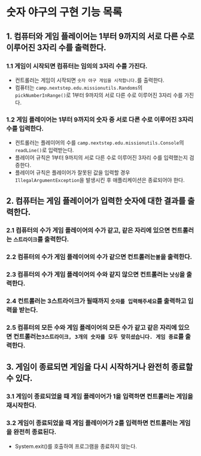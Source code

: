 # 숫자 야구의 구현 기능 목록
## 1. 컴퓨터와 게임 플레이어는 1부터 9까지의 서로 다른 수로 이루어진 3자리 수를 출력한다.
### 1.1 게임이 시작되면 컴퓨터는 임의의 3자리 수를 가진다.
- 컨트롤러는 게임이 시작되면 `숫자 야구 게임을 시작합니다.`를 출력한다.
- 컴퓨터는 `camp.nextstep.edu.missionutils.Randoms`의 `pickNumberInRange()`로 1부터 9까지의 서로 다른 수로 이루어진 3자리 수를 가진다.
### 1.2 게임 플레이어는 1부터 9까지의 숫자 중 서로 다른 수로 이루어진 3자리 수를 입력한다.
- 컨트롤러는 플레이어의 수를 `camp.nextstep.edu.missionutils.Console`의 `readLine()`로 입력받는다.
- 플레이어 규칙은 1부터 9까지의 서로 다른 수로 이루어진 3자리 수를 입력했는지 검증한다.
- 플레이어 규칙은 플레이어가 잘못된 값을 입력할 경우 `IllegalArgumentException`을 발생시킨 후 애플리케이션은 종료되어야 한다.

## 2. 컴퓨터는 게임 플레이어가 입력한 숫자에 대한 결과를 출력한다.
### 2.1 컴퓨터의 수가 게임 플레이어의 수가 같고, 같은 자리에 있으면 컨트롤러는 `스트라이크`를 출력한다. 
### 2.2 컴퓨터의 수가 게임 플레이어의 수가 같으면 컨트롤러는`볼`을 출력한다.
### 2.3 컴퓨터의 수가 게임 플레이어의 수와 같지 않으면 컨트롤러는 `낫싱`을 출력한다.
### 2.4 컨트롤러는 3스트라이크가 될때까지 `숫자를 입력해주세요`를 출력하고 입력을 받는다.
### 2.5 컴퓨터의 모든 수와 게임 플레이어의 모든 수가 같고 같은 자리에 있으면 컨트롤러는`3스트라이크, 3개의 숫자를 모두 맞히셨습니다. 게임 종료`를 출력한다.

## 3. 게임이 종료되면 게임을 다시 시작하거나 완전히 종료할 수 있다.
### 3.1 게임이 종료되었을 때 게임 플레이어가 1을 입력하면 컨트롤러는 게임을 재시작한다.
### 3.2 게임이 종료되었을 때 게임 플레이어가 2를 입력하면 컨트롤러는 게임을 완전히 종료된다.
- System.exit()를 호출하여 프로그램을 종료하지 않는다.